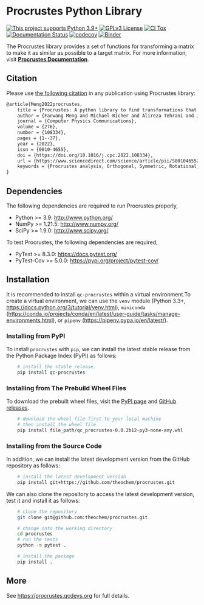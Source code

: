 # Procrustes Python Library

[![This project supports Python 3.9+](https://img.shields.io/badge/Python-3.9+-blue.svg)](https://python.org/downloads)
[![GPLv3 License](https://img.shields.io/badge/License-GPL%20v3-yellow.svg)](https://opensource.org/licenses/)
[![CI Tox](https://github.com/theochem/procrustes/actions/workflows/ci_tox.yml/badge.svg?branch=main)](https://github.com/theochem/procrustes/actions/workflows/ci_tox.yml)
[![Documentation Status](https://readthedocs.org/projects/procrustes/badge/?version=latest)](https://procrustes.readthedocs.io/en/latest/?badge=latest)
[![codecov](https://codecov.io/gh/theochem/procrustes/branch/main/graph/badge.svg?token=3L96J5QQOT)](https://codecov.io/gh/theochem/procrustes)
[![Binder](https://mybinder.org/badge_logo.svg)](https://mybinder.org/v2/gh/theochem/procrustes/main?filepath=doc%2Fnotebooks%2F)

The Procrustes library provides a set of functions for transforming a matrix to make it
as similar as possible to a target matrix. For more information, visit
[**Procrustes Documentation**](https://procrustes.qcdevs.org/).

## Citation

Please use [the following citation](https://doi.org/10.1016/j.cpc.2022.108334)
in any publication using Procrustes library:

```md
@article{Meng2022procrustes,
    title = {Procrustes: A python library to find transformations that maximize the similarity between matrices},
    author = {Fanwang Meng and Michael Richer and Alireza Tehrani and Jonathan La and Taewon David Kim and Paul W. Ayers and Farnaz Heidar-Zadeh},
    journal = {Computer Physics Communications},
    volume = {276},
    number = {108334},
    pages = {1--37},
    year = {2022},
    issn = {0010-4655},
    doi = {https://doi.org/10.1016/j.cpc.2022.108334},
    url = {https://www.sciencedirect.com/science/article/pii/S0010465522000522},
    keywords = {Procrustes analysis, Orthogonal, Symmetric, Rotational, Permutation, Softassign},
}
```

## Dependencies

The following dependencies are required to run Procrustes properly,

* Python >= 3.9: <http://www.python.org/>
* NumPy >= 1.21.5: <http://www.numpy.org/>
* SciPy >= 1.9.0: <http://www.scipy.org/>

To test Procrustes, the following dependencies are required,

* PyTest >= 8.3.0: <https://docs.pytest.org/>
* PyTest-Cov >= 5.0.0: <https://pypi.org/project/pytest-cov/>

## Installation

It is recommended to install `qc-procrustes` within a virtual environment.To create a virtual
environment, we can use the `venv` module (Python 3.3+,
https://docs.python.org/3/tutorial/venv.html), `miniconda` (https://conda.io/projects/conda/en/latest/user-guide/tasks/manage-environments.html), or
`pipenv` (https://pipenv.pypa.io/en/latest/).

### Installing from PyPI

To install `procrustes` with `pip`, we can install the latest stable release from the Python Package Index (PyPI) as follows:

```bash
    # install the stable release.
    pip install qc-procrustes
```

### Installing from The Prebuild Wheel Files

To download the prebuilt wheel files, visit the [PyPI page](https://pypi.org/project/qc-procrustes/)
and [GitHub releases](https://github.com/theochem/procrustes/tags).

```bash
    # download the wheel file first to your local machine
    # then install the wheel file
    pip install file_path/qc_procrustes-0.0.2b12-py3-none-any.whl
```

### Installing from the Source Code

In addition, we can install the latest development version from the GitHub repository as follows:

```bash
    # install the latest development version
    pip install git+https://github.com/theochem/procrustes.git
```

We can also clone the repository to access the latest development version, test it and install it as follows:

```bash
    # clone the repository
    git clone git@github.com:theochem/procrustes.git

    # change into the working directory
    cd procrustes
    # run the tests
    python -m pytest .

    # install the package
    pip install .

```

## More

See https://procrustes.qcdevs.org for full details.

